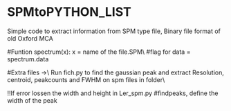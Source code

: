 # SPMtoPYTHON_LIST
Simple code to extract information from SPM type file, Binary file format of old Oxford MCA

#Funtion spectrum(x):  x = name of the file.SPM\\
#flag for data = spectrum.data


#Extra files ->\\
Run fich.py to find the gaussian peak and extract Resolution, centroid, peakcounts and FWHM on spm files in folder\\

!!If error lossen the width and height in Ler_spm.py #findpeaks, define the width of the peak 
